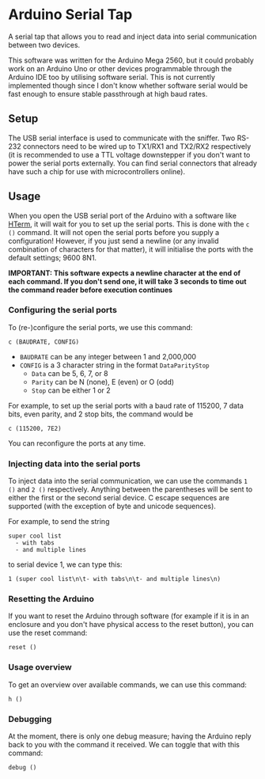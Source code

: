 # Arduino Serial Tap
A serial tap that allows you to read and inject data into serial communication between two devices.

This software was written for the Arduino Mega 2560, but it could probably work on an Arduino Uno or other devices programmable through the Arduino IDE 
too by utilising software serial. This is not currently implemented though since I don't know whether software serial would be fast enough to ensure 
stable passthrough at high baud rates.

## Setup
The USB serial interface is used to communicate with the sniffer. Two RS-232 connectors need to be wired up to TX1/RX1 and TX2/RX2 respectively
(it is recommended to use a TTL voltage downstepper if you don't want to power the serial ports externally. You can find serial connectors that already have such
a chip for use with microcontrollers online).

## Usage
When you open the USB serial port of the Arduino with a software like [HTerm](https://www.der-hammer.info/pages/terminal.html), it will wait for you to set up the
serial ports. This is done with the `c ()` command. It will not open the serial ports before you supply a configuration! However, if you just send a newline
(or any invalid combination of characters for that matter), it will initialise the ports with the default settings; 9600 8N1.

**IMPORTANT: This software expects a newline character at the end of each command. If you don't send one, it will take 3 seconds to time out the
command reader before execution continues**

### Configuring the serial ports
To (re-)configure the serial ports, we use this command:
```
c (BAUDRATE, CONFIG)
```
* `BAUDRATE` can be any integer between 1 and 2,000,000  
* `CONFIG` is a 3 character string in the format `DataParityStop`  
  * `Data` can be 5, 6, 7, or 8  
  * `Parity` can be N (none), E (even) or O (odd)  
  * `Stop` can be either 1 or 2

For example, to set up the serial ports with a baud rate of 115200, 7 data bits, even parity, and 2 stop bits, the command would be
```
c (115200, 7E2)
```
You can reconfigure the ports at any time.

### Injecting data into the serial ports
To inject data into the serial communication, we can use the commands `1 ()` and `2 ()` respectively. Anything between the parentheses will be sent to either
the first or the second serial device. C escape sequences are supported (with the exception of byte and unicode sequences).

For example, to send the string 
```
super cool list
  - with tabs
  - and multiple lines
```
to serial device 1, we can type this:

```
1 (super cool list\n\t- with tabs\n\t- and multiple lines\n)
```

### Resetting the Arduino
If you want to reset the Arduino through software (for example if it is in an enclosure and you don't have physical access to the reset button), you
can use the reset command:
```
reset ()
```

### Usage overview
To get an overview over available commands, we can use this command:
```
h ()
```

### Debugging
At the moment, there is only one debug measure; having the Arduino reply back to you with the command it received. We can toggle that with this command:
```
debug ()
```
